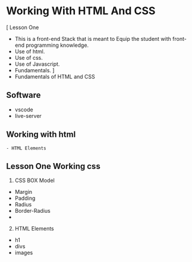 # Working With HTML And CSS
[
    Lesson One
- This is a front-end Stack that is meant to Equip the student with front-end programming knowledge.
- Use of html.
- Use of css.
- Use of Javascript.
- Fundamentals.
]
- Fundamentals of HTML and CSS
## Software
- vscode
- live-server

## Working with html
    - HTML Elements
## Lesson One Working css 
1. CSS BOX Model
- Margin
- Padding
- Radius
- Border-Radius
- 
2. HTML Elements
- h1
- divs
- images
